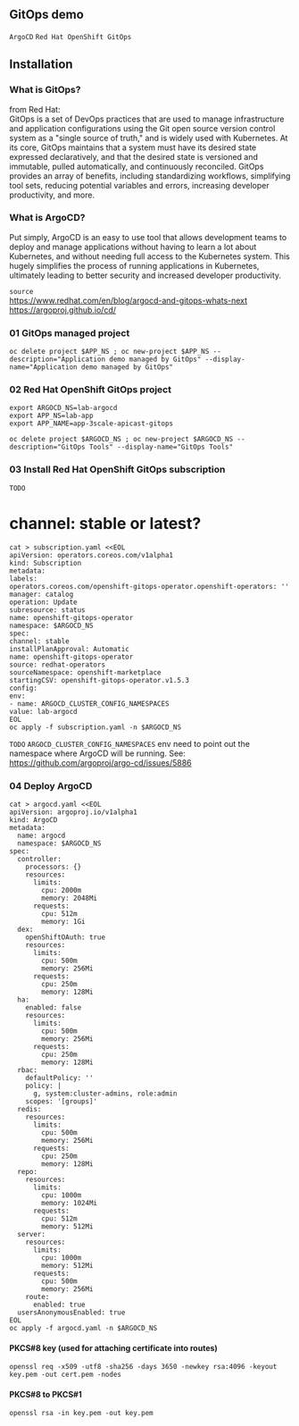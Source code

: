 ## GitOps demo
`ArgoCD` `Red Hat OpenShift GitOps`

## Installation

### What is GitOps?
from Red Hat:<br>
GitOps is a set of DevOps practices that are used to manage infrastructure and application configurations using the Git open source version control system as a "single source of truth," and is widely used with Kubernetes.
At its core, GitOps maintains that a system must have its desired state expressed declaratively, and that the desired state is versioned and immutable, pulled automatically, and continuously reconciled.
GitOps provides an array of benefits, including standardizing workflows, simplifying tool sets, reducing potential variables and errors, increasing developer productivity, and more.

### What is ArgoCD?
Put simply, ArgoCD is an easy to use tool that allows development teams to deploy and manage applications without having to learn a lot about Kubernetes, and without needing full access to the Kubernetes system. This hugely simplifies the process of running applications in Kubernetes, ultimately leading to better security and increased developer productivity.

`source`<br>
https://www.redhat.com/en/blog/argocd-and-gitops-whats-next<br>
https://argoproj.github.io/cd/

### 01 GitOps managed project

```
oc delete project $APP_NS ; oc new-project $APP_NS --description="Application demo managed by GitOps" --display-name="Application demo managed by GitOps"
```

### 02 Red Hat OpenShift GitOps project

```
export ARGOCD_NS=lab-argocd
export APP_NS=lab-app
export APP_NAME=app-3scale-apicast-gitops

oc delete project $ARGOCD_NS ; oc new-project $ARGOCD_NS --description="GitOps Tools" --display-name="GitOps Tools"
```

### 03 Install Red Hat OpenShift GitOps subscription

`TODO`
# channel: stable or latest?

```
cat > subscription.yaml <<EOL
apiVersion: operators.coreos.com/v1alpha1
kind: Subscription
metadata:
labels:
operators.coreos.com/openshift-gitops-operator.openshift-operators: ''
manager: catalog
operation: Update
subresource: status
name: openshift-gitops-operator
namespace: $ARGOCD_NS
spec:
channel: stable
installPlanApproval: Automatic
name: openshift-gitops-operator
source: redhat-operators
sourceNamespace: openshift-marketplace
startingCSV: openshift-gitops-operator.v1.5.3
config:
env:
- name: ARGOCD_CLUSTER_CONFIG_NAMESPACES
value: lab-argocd
EOL
oc apply -f subscription.yaml -n $ARGOCD_NS
```

`TODO`
`ARGOCD_CLUSTER_CONFIG_NAMESPACES` env need to point out the namespace where ArgoCD will be running. See: https://github.com/argoproj/argo-cd/issues/5886

### 04 Deploy ArgoCD

```
cat > argocd.yaml <<EOL
apiVersion: argoproj.io/v1alpha1
kind: ArgoCD
metadata:
  name: argocd
  namespace: $ARGOCD_NS
spec:
  controller:
    processors: {}
    resources:
      limits:
        cpu: 2000m
        memory: 2048Mi
      requests:
        cpu: 512m
        memory: 1Gi
  dex:
    openShiftOAuth: true
    resources:
      limits:
        cpu: 500m
        memory: 256Mi
      requests:
        cpu: 250m
        memory: 128Mi
  ha:
    enabled: false
    resources:
      limits:
        cpu: 500m
        memory: 256Mi
      requests:
        cpu: 250m
        memory: 128Mi
  rbac:
    defaultPolicy: ''
    policy: |
      g, system:cluster-admins, role:admin
    scopes: '[groups]'
  redis:
    resources:
      limits:
        cpu: 500m
        memory: 256Mi
      requests:
        cpu: 250m
        memory: 128Mi
  repo:
    resources:
      limits:
        cpu: 1000m
        memory: 1024Mi
      requests:
        cpu: 512m
        memory: 512Mi
  server:
    resources:
      limits:
        cpu: 1000m
        memory: 512Mi
      requests:
        cpu: 500m
        memory: 256Mi
    route:
      enabled: true
  usersAnonymousEnabled: true
EOL
oc apply -f argocd.yaml -n $ARGOCD_NS
```

#### PKCS#8 key (used for attaching certificate into routes)

```
openssl req -x509 -utf8 -sha256 -days 3650 -newkey rsa:4096 -keyout key.pem -out cert.pem -nodes
```

#### PKCS#8 to PKCS#1

```
openssl rsa -in key.pem -out key.pem
```
